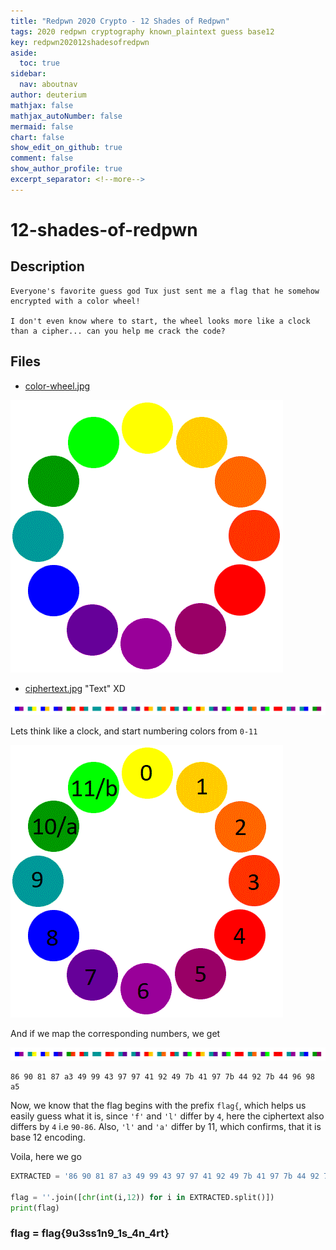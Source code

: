 ```yaml
---
title: "Redpwn 2020 Crypto - 12 Shades of Redpwn"
tags: 2020 redpwn cryptography known_plaintext guess base12
key: redpwn202012shadesofredpwn
aside:
  toc: true
sidebar:
  nav: aboutnav
author: deuterium
mathjax: false
mathjax_autoNumber: false
mermaid: false
chart: false
show_edit_on_github: true
comment: false
show_author_profile: true
excerpt_separator: <!--more-->
---
```


# 12-shades-of-redpwn

## Description
```
Everyone's favorite guess god Tux just sent me a flag that he somehow encrypted with a color wheel!

I don't even know where to start, the wheel looks more like a clock than a cipher... can you help me crack the code?
```

## Files

- [color-wheel.jpg](color-wheel.jpg)

![](color-wheel.jpg)

- [ciphertext.jpg](ciphertext.jpg) "Text" XD

![](ciphertext.jpg)

Lets think like a clock, and start numbering colors from `0-11` 

![](color-wheel2.gif)

And if we map the corresponding numbers, we get  

![](ciphertext-extracted.jpg)

```
86 90 81 87 a3 49 99 43 97 97 41 92 49 7b 41 97 7b 44 92 7b 44 96 98 a5
```

Now, we know that the flag begins with the prefix `flag{`, which helps us easily guess what it is, since `'f'` and `'l'` differ by `4`, here the ciphertext also differs by `4` i.e `90-86`. Also, `'l'` and `'a'` differ by 11, which confirms, that it is base 12 encoding.

Voila, here we go
```python
EXTRACTED = '86 90 81 87 a3 49 99 43 97 97 41 92 49 7b 41 97 7b 44 92 7b 44 96 98 a5'

flag = ''.join([chr(int(i,12)) for i in EXTRACTED.split()])
print(flag)
```


### flag = flag{9u3ss1n9_1s_4n_4rt}

